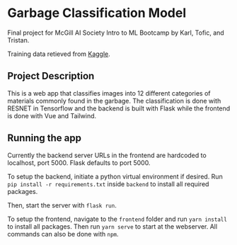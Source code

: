 # Garbage Classification Model

Final project for McGill AI Society Intro to ML Bootcamp by Karl, Tofic, and Tristan.

Training data retieved from [Kaggle](https://www.kaggle.com/datasets/mostafaabla/garbage-classification).

## Project Description

This is a web app that classifies images into 12 different categories of materials commonly found in the garbage. The classification is done with RESNET in Tensorflow and the backend is built with Flask while the frontend is done with Vue and Tailwind.

## Running the app

Currently the backend server URLs in the frontend are hardcoded to localhost, port 5000. Flask defaults to port 5000.

To setup the backend, initiate a python virtual environment if desired. Run `pip install -r requirements.txt` inside `backend` to install all required packages.

Then, start the server with `flask run`.

To setup the frontend, navigate to the `frontend` folder and run `yarn install` to install all packages. Then run `yarn serve` to start at the webserver. All commands can also be done with `npm`.